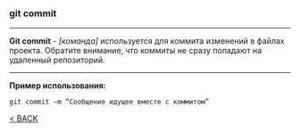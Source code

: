 ### git commit
---

**Git commit** - *[команда]* используется для коммита изменений в файлах проекта.
 Обратите внимание, что коммиты не сразу попадают на удаленный репозиторий.
 
 ---
 **Пример использования:**
```bash=
git commit –m “Сообщение идущее вместе с коммитом”
```

[< BACK](./readme.md)